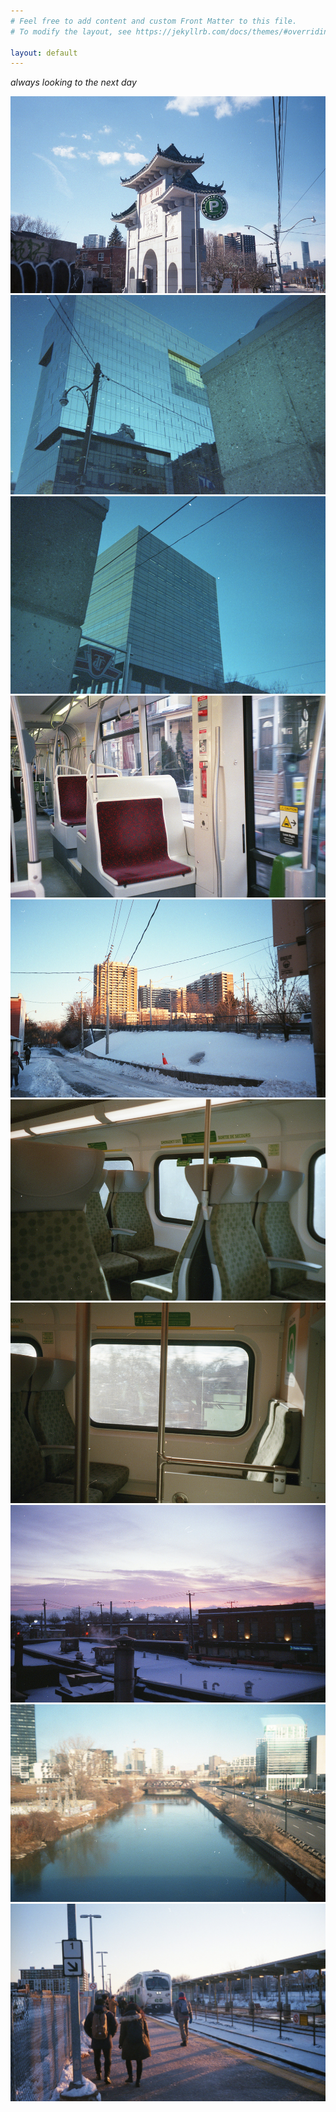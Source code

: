 ```yaml
---
# Feel free to add content and custom Front Matter to this file.
# To modify the layout, see https://jekyllrb.com/docs/themes/#overriding-theme-defaults

layout: default
---
```


_always looking to the next day_

<div class="column">
    <a class="image-popup-fit-width" href="assets/images/img003.jpg"><img src="assets/images/img003.jpg">
    </a>
    <a class="image-popup-fit-width" href="assets/images/img005.jpg"><img src="assets/images/img005.jpg">
    </a>
    <a class="image-popup-fit-width" href="assets/images/img006.jpg"><img src="assets/images/img006.jpg">
    </a>
    <a class="image-popup-fit-width" href="assets/images/img007.jpg"><img src="assets/images/img007.jpg">
    </a>
    <a class="image-popup-fit-width" href="assets/images/img012.jpg"><img src="assets/images/img012.jpg">
    </a>
    <a class="image-popup-fit-width" href="assets/images/img020.jpg"><img src="assets/images/img020.jpg">
    </a>
    <a class="image-popup-fit-width" href="assets/images/img019.jpg"><img src="assets/images/img019.jpg">
    </a>
    <a class="image-popup-fit-width" href="assets/images/img018.jpg"><img src="assets/images/img018.jpg">
    </a>
    <a class="image-popup-fit-width" href="assets/images/img016.jpg"><img src="assets/images/img016.jpg">
    </a>
    <a class="image-popup-fit-width" href="assets/images/img013.jpg"><img src="assets/images/img013.jpg">
    </a>
  </div>
